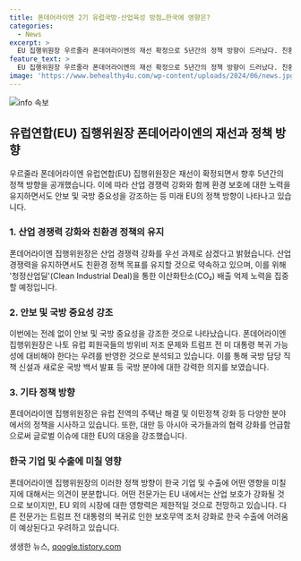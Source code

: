 ```yaml
---
title: 폰데어라이엔 2기 유럽국방·산업육성 방점…한국에 영향은?
categories:
  - News
excerpt: >
  EU 집행위원장 우르줄라 폰데어라이엔의 재선 확정으로 5년간의 정책 방향이 드러났다. 친환경 정책 유지와 동시에 산업 경쟁력 강화를 목표로 하는 청정산업딜을 제시했으며, 이에 대한 외신의 관심이 높아지고 있다. 또한 안보·국방 중요성을 강조하며 국방 미래 백서를 발표할 예정이라는 점도 주목된다. 이로 인해 한국 기업에 영향을 미칠 가능성에 대한 지적이 제기되고 있다. 트럼프 전 대통령의 복귀 가능성과 러시아, 중국에 대한 강경 기조는 여전히 이슈로 남아있으며, 이에 따른 경제적 영향도 예상된다.
feature_text: >
  EU 집행위원장 우르줄라 폰데어라이엔의 재선 확정으로 5년간의 정책 방향이 드러났다. 친환경 정책 유지와 동시에 산업 경쟁력 강화를 목표로 하는 청정산업딜을 제시했으며, 이에 대한 외신의 관심이 높아지고 있다. 또한 안보·국방 중요성을 강조하며 국방 미래 백서를 발표할 예정이라는 점도 주목된다. 이로 인해 한국 기업에 영향을 미칠 가능성에 대한 지적이 제기되고 있다. 트럼프 전 대통령의 복귀 가능성과 러시아, 중국에 대한 강경 기조는 여전히 이슈로 남아있으며, 이에 따른 경제적 영향도 예상된다.
image: 'https://www.behealthy4u.com/wp-content/uploads/2024/06/news.jpg'
---
```


<p><img src="https://www.behealthy4u.com/wp-content/uploads/2024/06/news.jpg" alt="info 속보" /></p>

<h2 data-ke-size="size26">유럽연합(EU) 집행위원장 폰데어라이엔의 재선과 정책 방향</h2>

<p data-ke-size="size16">우르줄라 폰데어라이엔 유럽연합(EU) 집행위원장은 재선이 확정되면서 향후 5년간의 정책 방향을 공개했습니다. 이에 따라 산업 경쟁력 강화와 함께 환경 보호에 대한 노력을 유지하면서도 안보 및 국방 중요성을 강조하는 등 미래 EU의 정책 방향이 나타나고 있습니다.</p>

<h3 data-ke-size="size24">1. 산업 경쟁력 강화와 친환경 정책의 유지</h3>

<p data-ke-size="size16">폰데어라이엔 집행위원장은 산업 경쟁력 강화를 우선 과제로 삼겠다고 밝혔습니다. 산업 경쟁력을 유지하면서도 친환경 정책 목표를 유지할 것으로 약속하고 있으며, 이를 위해 '청정산업딜'(Clean Industrial Deal)을 통한 이산화탄소(CO₂) 배출 억제 노력을 집중할 예정입니다.</p>

<h3 data-ke-size="size24">2. 안보 및 국방 중요성 강조</h3>

<p data-ke-size="size16">이번에는 전례 없이 안보 및 국방 중요성을 강조한 것으로 나타났습니다. 폰데어라이엔 집행위원장은 나토 유럽 회원국들의 방위비 저조 문제와 트럼프 전 미 대통령 복귀 가능성에 대비해야 한다는 우려를 반영한 것으로 분석되고 있습니다. 이를 통해 국방 담당 직책 신설과 새로운 국방 백서 발표 등 국방 분야에 대한 강력한 의지를 보였습니다.</p>

<h3 data-ke-size="size24">3. 기타 정책 방향</h3>

<p data-ke-size="size16">폰데어라이엔 집행위원장은 유럽 전역의 주택난 해결 및 이민정책 강화 등 다양한 분야에서의 정책을 시사하고 있습니다. 또한, 대만 등 아시아 국가들과의 협력 강화를 언급함으로써 글로벌 이슈에 대한 EU의 대응을 강조했습니다.</p>

<h3 data-ke-size="size24">한국 기업 및 수출에 미칠 영향</h3>

<p data-ke-size="size16">폰데어라이엔 집행위원장의 이러한 정책 방향이 한국 기업 및 수출에 어떤 영향을 미칠지에 대해서는 의견이 분분합니다. 어떤 전문가는 EU 내에서는 산업 보호가 강화될 것으로 보이지만, EU 외의 시장에 대한 영향력은 제한적일 것으로 전망하고 있습니다. 다른 전문가는 트럼프 전 대통령의 복귀로 인한 보호무역 조처 강화로 한국 수출에 어려움이 예상된다고 우려하고 있습니다.</p>
생생한 뉴스, <a href="https://qoogle.tistory.com" rel="dofollow">qoogle.tistory.com</a>



